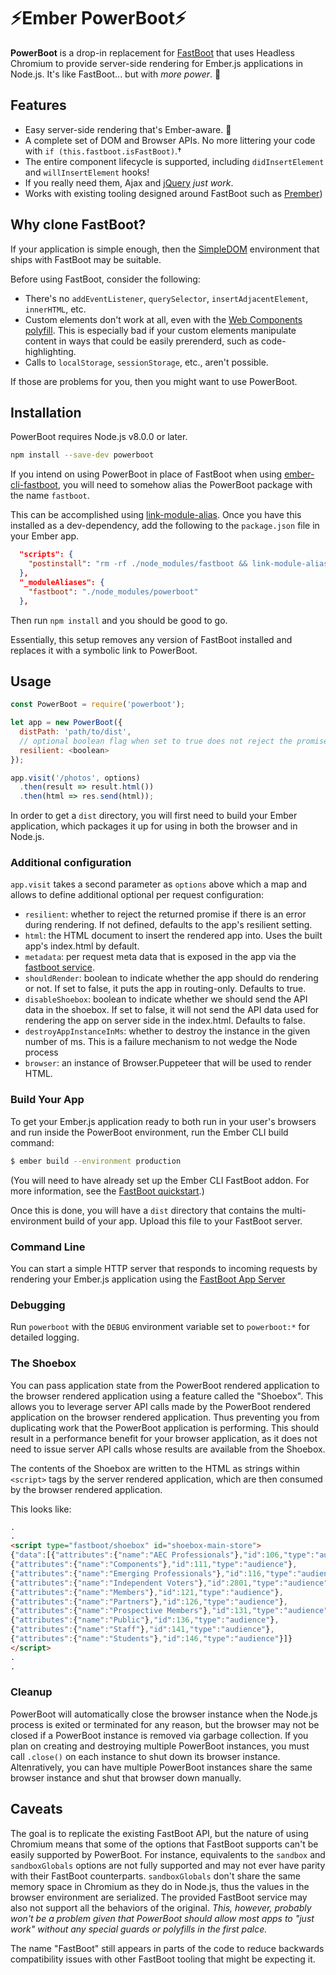 ⚡Ember PowerBoot⚡
=============

**PowerBoot** is a drop-in replacement for [FastBoot](https://www.ember-fastboot.com) that uses Headless Chromium to provide server-side rendering for Ember.js applications in Node.js.  It's like FastBoot... but with *more power*. 💪

## Features

- Easy server-side rendering that's Ember-aware. 🐹
- A complete set of DOM and Browser APIs.  No more littering your code with `if (this.fastboot.isFastBoot)`.†
- The entire component lifecycle is supported, including `didInsertElement` and `willInsertElement` hooks!
- If you really need them, Ajax and [jQuery](https://jquery.com) *just work*.
- Works with existing tooling designed around FastBoot such as [Prember](https://github.com/ef4/prember))

## Why clone FastBoot?

If your application is simple enough, then the [SimpleDOM](https://github.com/ember-fastboot/simple-dom) environment that ships with FastBoot may be suitable.

Before using FastBoot, consider the following:

- There's no `addEventListener`, `querySelector`, `insertAdjacentElement`, `innerHTML`, etc.
- Custom elements don't work at all, even with the [Web Components polyfill](https://github.com/webcomponents/polyfills/tree/master/packages/custom-elements).  This is especially bad if your custom elements manipulate content in ways that could be easily prerenderd, such as code-highlighting.
- Calls to `localStorage`, `sessionStorage`, etc., aren't possible.

If those are problems for you, then you might want to use PowerBoot.

## Installation

PowerBoot requires Node.js v8.0.0 or later.

```sh
npm install --save-dev powerboot
```

If you intend on using PowerBoot in place of FastBoot when using [ember-cli-fastboot](https://github.com/ember-fastboot/ember-cli-fastboot), you will need to somehow alias the PowerBoot package with the name `fastboot`.

This can be accomplished using [link-module-alias](https://github.com/Rush/link-module-alias).  Once you have this installed as a dev-dependency, add the following to the `package.json` file in your Ember app.

```json
  "scripts": {
    "postinstall": "rm -rf ./node_modules/fastboot && link-module-alias",
  },
  "_moduleAliases": {
    "fastboot": "./node_modules/powerboot"
  },
```

Then run `npm install` and you should be good to go.

Essentially, this setup removes any version of FastBoot installed and replaces it with a symbolic link to PowerBoot.

## Usage

```js
const PowerBoot = require('powerboot');

let app = new PowerBoot({
  distPath: 'path/to/dist',
  // optional boolean flag when set to true does not reject the promise if there are rendering errors (defaults to false)
  resilient: <boolean>
});

app.visit('/photos', options)
  .then(result => result.html())
  .then(html => res.send(html));
```

In order to get a `dist` directory, you will first need to build your
Ember application, which packages it up for using in both the browser
and in Node.js.

### Additional configuration

`app.visit` takes a second parameter as `options` above which a map and allows to define additional optional per request
configuration:

- `resilient`: whether to reject the returned promise if there is an error during rendering. If not defined, defaults to the app's resilient setting.
- `html`: the HTML document to insert the rendered app into. Uses the built app's index.html by default.
- `metadata`: per request meta data that is exposed in the app via the [fastboot service](https://github.com/ember-fastboot/ember-cli-fastboot/blob/master/app/services/fastboot.js).
- `shouldRender`: boolean to indicate whether the app should do rendering or not. If set to false, it puts the app in routing-only. Defaults to true.
- `disableShoebox`: boolean to indicate whether we should send the API data in the shoebox. If set to false, it will not send the API data used for rendering the app on server side in the index.html. Defaults to false.
- `destroyAppInstanceInMs`: whether to destroy the instance in the given number of ms. This is a failure mechanism to not wedge the Node process
- `browser`: an instance of Browser.Puppeteer that will be used to render HTML.

### Build Your App

To get your Ember.js application ready to both run in your user's
browsers and run inside the PowerBoot environment, run the Ember CLI
build command:

```sh
$ ember build --environment production
```

(You will need to have already set up the Ember CLI FastBoot addon. For
more information, see the [FastBoot quickstart][quickstart].)

[quickstart]: https://www.ember-fastboot.com/quickstart

Once this is done, you will have a `dist` directory that contains the
multi-environment build of your app. Upload this file to your FastBoot
server.

### Command Line

You can start a simple HTTP server that responds to incoming requests by
rendering your Ember.js application using the [FastBoot App Server](https://github.com/ember-fastboot/fastboot-app-server#ember-fastboot-app-server)

### Debugging

Run `powerboot` with the `DEBUG` environment variable set to `powerboot:*`
for detailed logging.

### The Shoebox

You can pass application state from the PowerBoot rendered application to
the browser rendered application using a feature called the "Shoebox".
This allows you to leverage server API calls made by the PowerBoot rendered
application on the browser rendered application. Thus preventing you from
duplicating work that the PowerBoot application is performing. This should
result in a performance benefit for your browser application, as it does
not need to issue server API calls whose results are available from the
Shoebox.

The contents of the Shoebox are written to the HTML as strings within
`<script>` tags by the server rendered application, which are then consumed
by the browser rendered application.

This looks like:
```html
.
.
<script type="fastboot/shoebox" id="shoebox-main-store">
{"data":[{"attributes":{"name":"AEC Professionals"},"id":106,"type":"audience"},
{"attributes":{"name":"Components"},"id":111,"type":"audience"},
{"attributes":{"name":"Emerging Professionals"},"id":116,"type":"audience"},
{"attributes":{"name":"Independent Voters"},"id":2801,"type":"audience"},
{"attributes":{"name":"Members"},"id":121,"type":"audience"},
{"attributes":{"name":"Partners"},"id":126,"type":"audience"},
{"attributes":{"name":"Prospective Members"},"id":131,"type":"audience"},
{"attributes":{"name":"Public"},"id":136,"type":"audience"},
{"attributes":{"name":"Staff"},"id":141,"type":"audience"},
{"attributes":{"name":"Students"},"id":146,"type":"audience"}]}
</script>
.
.
```

### Cleanup

PowerBoot will automatically close the browser instance when the Node.js process is exited or terminated for any reason, but the browser may not be closed if a PowerBoot instance is removed via garbage collection.  If you plan on creating and destroying multiple PowerBoot instances, you must call `.close()` on each instance to shut down its browser instance.  Altenratively, you can have multiple PowerBoot instances share the same browser instance and shut that browser down manually.

## Caveats

The goal is to replicate the existing FastBoot API, but the nature of using Chromium means that some of the options that FastBoot supports can't be easily supported by PowerBoot.  For instance, equivalents to the `sandbox` and `sandboxGlobals` options are not fully supported and may not ever have parity with their FastBoot counterparts.  `sandboxGlobals` don't share the same memory space in Chromium as they do in Node.js, thus the values in the browser environment are serialized.  The provided FastBoot service may also not support all the behaviors of the original. *This, however, probably won't be a problem given that PowerBoot should allow most apps to "just work" without any special guards or polyfills in the first palce.*

The name "FastBoot" still appears in parts of the code to reduce backwards compatibility issues with other FastBoot tooling that might be expecting it.